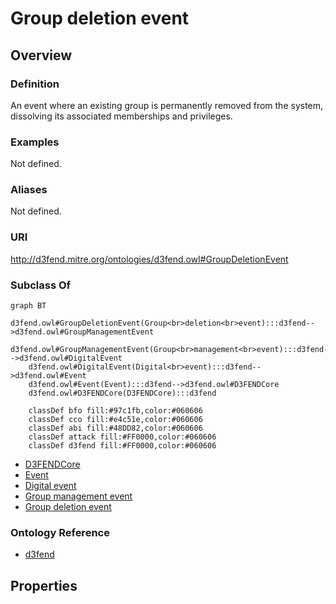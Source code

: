 # Group deletion event

## Overview

### Definition
An event where an existing group is permanently removed from the system, dissolving its associated memberships and privileges.

### Examples
Not defined.

### Aliases
Not defined.

### URI
http://d3fend.mitre.org/ontologies/d3fend.owl#GroupDeletionEvent

### Subclass Of
```mermaid
graph BT
    d3fend.owl#GroupDeletionEvent(Group<br>deletion<br>event):::d3fend-->d3fend.owl#GroupManagementEvent
    d3fend.owl#GroupManagementEvent(Group<br>management<br>event):::d3fend-->d3fend.owl#DigitalEvent
    d3fend.owl#DigitalEvent(Digital<br>event):::d3fend-->d3fend.owl#Event
    d3fend.owl#Event(Event):::d3fend-->d3fend.owl#D3FENDCore
    d3fend.owl#D3FENDCore(D3FENDCore):::d3fend
    
    classDef bfo fill:#97c1fb,color:#060606
    classDef cco fill:#e4c51e,color:#060606
    classDef abi fill:#48DD82,color:#060606
    classDef attack fill:#FF0000,color:#060606
    classDef d3fend fill:#FF0000,color:#060606
```

- [D3FENDCore](/docs/ontology/reference/model/D3FENDCore/D3FENDCore.md)
- [Event](/docs/ontology/reference/model/D3FENDCore/Event/Event.md)
- [Digital event](/docs/ontology/reference/model/D3FENDCore/Event/Digital%20event/Digital%20event.md)
- [Group management event](/docs/ontology/reference/model/D3FENDCore/Event/Digital%20event/Group%20management%20event/Group%20management%20event.md)
- [Group deletion event](/docs/ontology/reference/model/D3FENDCore/Event/Digital%20event/Group%20management%20event/Group%20deletion%20event/Group%20deletion%20event.md)


### Ontology Reference
- [d3fend](http://d3fend.mitre.org/ontologies/d3fend.owl#)

## Properties
